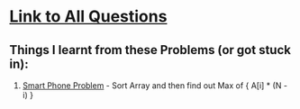 # [Link to All Questions](https://www.codechef.com/LEARNDSA/?itm_medium=navmenu&itm_campaign=learndsa)
## Things I learnt from these Problems (or got stuck in):
1. [Smart Phone Problem](./1.Basics-Warm-Up/4.SmartPhone.cpp) - Sort Array and then find out Max of { A[i] * (N - i) }
